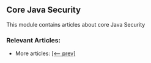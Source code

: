 ## Core Java Security

This module contains articles about core Java Security

### Relevant Articles:

- More articles: [[<-- prev]](/core-java-modules/core-java-security-4)
